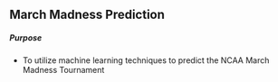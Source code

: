 ## March Madness Prediction

##### Purpose
- To utilize machine learning techniques to predict the NCAA March Madness Tournament
